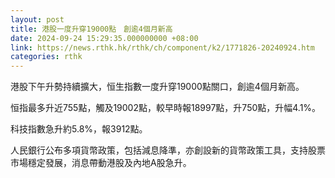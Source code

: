 ```yaml
---
layout: post
title: 港股一度升穿19000點　創逾4個月新高
date: 2024-09-24 15:29:35.000000000 +08:00
link: https://news.rthk.hk/rthk/ch/component/k2/1771826-20240924.htm
categories: rthk
---
```


港股下午升勢持續擴大，恒生指數一度升穿19000點關口，創逾4個月新高。

恒指最多升近755點，觸及19002點，較早時報18997點，升750點，升幅4.1%。

科技指數急升約5.8%，報3912點。

人民銀行公布多項貨幣政策，包括減息降準，亦創設新的貨幣政策工具，支持股票市場穩定發展，消息帶動港股及內地A股急升。
